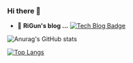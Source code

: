 ### Hi there 👋 



- 📒  **RiGun's blog ...** [![Tech Blog Badge](http://img.shields.io/badge/-Tech%20blog-black?style=flat-square&logo=blogger&logoColor=white&link=https://rigun.tistory.com/)](https://rigun.tistory.com/)

<!-- 
- 📺  **RiGun's Youtube...** [![Youtube Badge](https://img.shields.io/badge/Youtube-ff0000?style=flat-square&logo=youtube&link=https://www.youtube.com/channel/UCV9Th37Jfq-H1b7MGz7ibvg)](https://www.youtube.com/channel/UCV9Th37Jfq-H1b7MGz7ibvg) -->
<!-- 
- 📮  **RiGun's SNS...** [![Facebook Badge](https://img.shields.io/badge/facebook-1877f2?style=flat-square&logo=facebook&logoColor=white&link=https://www.facebook.com/su1318ho)](https://www.facebook.com/su1318ho)   <a href="https://www.instagram.com/rigeon.gim/"><img src="https://img.shields.io/badge/instagram-E4405F?style=flat&logo=instagram&logoColor=white"></a> -->


<!-- [![trophy](https://github-profile-trophy.vercel.app/?username=RiGun-k&theme=discord)](https://github.com/RiGun-K/github-profile-trophy) -->

![Anurag's GitHub stats](https://github-readme-stats.vercel.app/api?username=RiGun-K&show_icons=true&theme=tokyonight)

[![Top Langs](https://github-readme-stats.vercel.app/api/top-langs/?username=RiGun-K&layout=compact&show_icons=true&theme=tokyonight)](https://github.com/RiGun-K/github-readme-stats)

<!-- 
[![Hits](https://hits.seeyoufarm.com/api/count/incr/badge.svg?url=https%3A%2F%2Fgithub.com%2FRiGun-K&count_bg=%233D92C8&title_bg=%23555555&icon=&icon_color=%23E7E7E7&title=Github&edge_flat=false)](https://hits.seeyoufarm.com)
 ㅇㅇ-->
